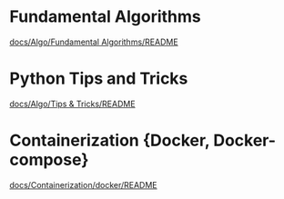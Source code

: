 # Fundamental Algorithms

[docs/Algo/Fundamental Algorithms/README](docs/Algo/Fundamental%20Algorithms/README.md)

# Python Tips and Tricks

[docs/Algo/Tips & Tricks/README](docs/Algo/Tips%20&%20Tricks/README.md)

# Containerization {Docker, Docker-compose}

[docs/Containerization/docker/README](docs/Containerization/docker/README.md)
